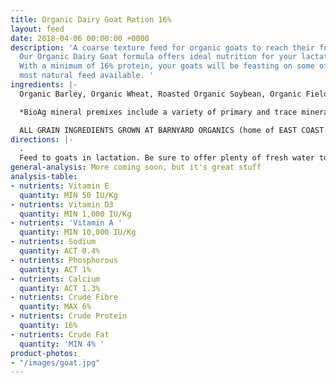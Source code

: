 ```yaml
---
title: Organic Dairy Goat Ration 16%
layout: feed
date: 2018-04-06 00:00:00 +0000
description: 'A coarse texture feed for organic goats to reach their full potential.
  Our Organic Dairy Goat formula offers ideal nutrition for your lactating goats.
  With a minimum of 16% protein, your goats will be feasting on some of the best,
  most natural feed available. '
ingredients: |-
  Organic Barley, Organic Wheat, Roasted Organic Soybean, Organic Field Peas, Organic Oats, Organic Corn, Organic Flax Meal & Bio Ag Goat Mineral Premix*, Dried Seaweed Meal, Redmond Natural Salt.

  *BioAg mineral premixes include a variety of primary and trace minerals and vitamins, from sources such as: limestone; kelp meal; natural trace mineral salt; DL methionine and lysine in the layer mash (amino acids); selenium yeast; probiotics; enzymes; vitamins A, D, and E, plus vitamin B complex in addition to those vitamins in the premix

  ALL GRAIN INGREDIENTS GROWN AT BARNYARD ORGANICS (home of EAST COAST ORGANIC FEED MILL) except corn (source:  Le Moulins des Cèdres, QC), flax (source: Bio Ag’s Canadian-sourced flax) and field peas (source: Alpha Mills, PEI)
directions: |-
  .
  Feed to goats in lactation. Be sure to offer plenty of fresh water to ensure your goats are happy and healthy.  Store in a cool, dry place. Unlike many pelletized feeds, our feeds are whole grain and contain no preservatives.  Do not use if moldy or wet and aim to use the product within three months of purchase.
general-analysis: More coming soon, but it's great stuff
analysis-table:
- nutrients: Vitamin E
  quantity: MIN 50 IU/Kg
- nutrients: Vitamin D3
  quantity: MIN 1,000 IU/Kg
- nutrients: 'Vitamin A '
  quantity: MIN 10,000 IU/Kg
- nutrients: Sodium
  quantity: ACT 0.4%
- nutrients: Phosphorous
  quantity: ACT 1%
- nutrients: Calcium
  quantity: ACT 1.3%
- nutrients: Crude Fibre
  quantity: MAX 6%
- nutrients: Crude Protein
  quantity: 16%
- nutrients: Crude Fat
  quantity: 'MIN 4% '
product-photos:
- "/images/goat.jpg"
---
```

